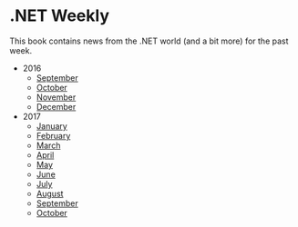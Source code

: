 # .NET Weekly

This book contains news from the .NET world (and a bit more) for the past week.

+ 2016
    + [September](2016_September/README.md)
    + [October](2016_October/README.md)
    + [November](2016_November/README.md)
    + [December](2016_December/README.md)
+ 2017
    + [January](2017_January/README.md)
    + [February](2017_February/README.md)
    + [March](2017_March/README.md)
    + [April](2017_April/README.md)
    + [May](2017_May/README.md)
    + [June](2017_June/README.md)
    + [July](2017_July/README.md)
    + [August](2017_August/README.md)
    + [September](2017_September/README.md)
    + [October](2017_October/README.md)
